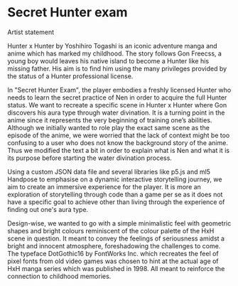 # Secret Hunter exam

Artist statement

Hunter x Hunter by Yoshihiro Togashi is an iconic adventure manga and anime which has marked my childhood. The story follows Gon Freecss, a young boy would leaves his native island to become a Hunter like his missing father. His aim is to find him using the many privileges provided by the status of a Hunter professional license.

In "Secret Hunter Exam", the player embodies a freshly licensed Hunter who needs to learn the secret practice of Nen in order to acquire the full Hunter status. We want to recreate a specific scene in Hunter x Hunter where Gon discovers his aura type through water divination. It is a turning point in the anime since it represents the very beginning of training one’s abilities. Although we initially wanted to role play the exact same scene as the episode of the anime, we were worried that the lack of context might be too confusing to a user who does not know the background story of the anime. Thus we modified the text a bit in order to explain what is Nen and what it is its purpose before starting the water divination process.

Using a custom JSON data file and several libraries like p5.js and ml5 Handpose to emphasise on a dynamic interactive storytelling journey, we aim to create an immersive experience for the player. It is more an exploration of storytelling through code than a game per se as it does not have a specific goal to achieve other than living through the experience of finding out one's aura type.

Design-wise, we wanted to go with a simple minimalistic feel with geometric shapes and bright colours reminiscent of the colour palette of the HxH scene in question. It meant to convey the feelings of seriousness amidst a bright and innocent atmosphere, foreshadowing the challenges to come. The typeface DotGothic16 by FontWorks Inc. which recreates the feel of pixel fonts from old video games was chosen to hint at the actual age of HxH manga series which was published in 1998. All meant to reinforce the connection to childhood memories.
